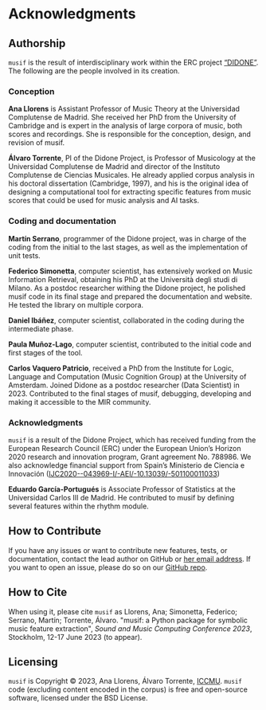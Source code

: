 # Acknowledgments

## Authorship

`musif` is the result of interdisciplinary work within the ERC project [“DIDONE”](https://didone.eu). The following 
are the people involved in its creation.

### Conception
**Ana Llorens** is Assistant Professor of Music Theory at the Universidad Complutense de 
Madrid. She received her PhD from the University of Cambridge and is expert in the analysis
of large corpora of music, both scores and recordings. She is responsible for the conception,
design, and revision of musif.

**Álvaro Torrente**, PI of the Didone Project, is Professor of Musicology at the Universidad 
Complutense de Madrid and director of the Instituto Complutense de Ciencias Musicales. He
already applied corpus analysis in his doctoral dissertation (Cambridge, 1997), and his is the
original idea of designing a computational tool for extracting specific features from music 
scores that could be used for music analysis and AI tasks.

### Coding and documentation

**Martín Serrano**, programmer of the Didone project, was in charge of the coding from the 
initial to the last stages, as well as the implementation of unit tests.

**Federico Simonetta**, computer scientist, has extensively worked on Music Information 
Retrieval, obtaining his PhD at the Università degli studi di Milano. As a postdoc researcher 
withing the Didone project, he polished musif code in its final stage and prepared the 
documentation and website. He tested the library on multiple corpora.

**Daniel Ibáñez**, computer scientist, collaborated in the coding during the intermediate phase.

**Paula Muñoz-Lago**, computer scientist, contributed to the initial code and first stages of the 
tool.

**Carlos Vaquero Patricio**, received a PhD from the Institute for Logic, Language and Computation (Music Cognition Group) at the University of Amsterdam. Joined Didone as a postdoc researcher (Data Scientist) in 2023. Contributed to the final stages of musif, debugging, developing and making it accessible to the MIR community.


### Acknowledgments
`musif` is a result of the Didone Project, which has received funding from the European 
Research Council (ERC) under the European Union’s Horizon 2020 research and innovation
program, Grant agreement No. 788986. We also acknowledge financial support from Spain’s
Ministerio de Ciencia e Innovación ([IJC2020-\-043969-I/\-AEI/\-10.13039/\-501100011033](https://doi-org10.13039/\-501100011033))

**Eduardo García-Portugués** is Associate Professor of Statistics at the Universidad Carlos III 
de Madrid. He contributed to musif by defining several features within the rhythm module.

## How to Contribute
If you have any issues or want to contribute new features, tests, or documentation, contact 
the lead author on GitHub or [her email address](allorens@ucm.es). If you want to open an issue, please do so on our [GitHub repo](https://github.com/DIDONEproject/musif).

## How to Cite

When using it, please cite `musif` as Llorens, Ana; Simonetta, Federico; Serrano, Martín; Torrente, Álvaro. "musif: a Python package for symbolic music feature extraction", *Sound and Music Computing Conference 2023*, Stockholm, 12-17 June 2023 (to appear).

## Licensing
`musif` is Copyright © 2023, Ana Llorens, Álvaro Torrente, [ICCMU](https://iccmu.es). `musif` code (excluding 
content encoded in the corpus) is free and open-source software, licensed under the BSD 
License.
